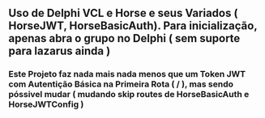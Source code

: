 ## Uso de Delphi VCL e Horse e seus Variados ( HorseJWT, HorseBasicAuth).  Para inicialização, apenas abra o grupo no Delphi ( sem suporte para lazarus ainda ) 
### Este Projeto faz nada mais nada menos que um Token JWT com Autentição Básica na Primeira Rota ( / ), mas sendo póssivel mudar ( mudando skip routes de HorseBasicAuth e HorseJWTConfig )
